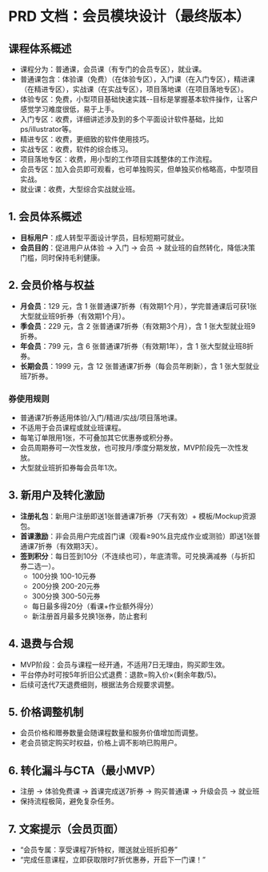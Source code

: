 # PRD 文档：会员模块设计（最终版本）
## 课程体系概述
- 课程分为：普通课，会员课（有专门的会员专区），就业课。
- 普通课包含：体验课（免费）（在体验专区），入门课（在入门专区），精进课（在精进专区），实战课（在实战专区），项目落地课（在项目落地专区）。
- 体验专区：免费，小型项目基础快速实践--目标是掌握基本软件操作，让客户感觉学习难度很低，易于上手。
- 入门专区：收费，详细讲述涉及到的多个平面设计软件基础，比如ps/illustrator等。
- 精进专区：收费，更细致的软件使用技巧。
- 实战专区：收费，软件的综合练习。
- 项目落地专区：收费，用小型的工作项目实践整体的工作流程。
- 会员专区：加入会员即可观看，也可单独购买，但单独买价格略高，中型项目实战。
- 就业课：收费，大型综合实战就业班。

## 1. 会员体系概述
- **目标用户**：成人转型平面设计学员，目标短期可就业。
- **会员目的**：促进用户从体验 -> 入门 -> 会员 -> 就业班的自然转化，降低决策门槛，同时保持毛利健康。

## 2. 会员价格与权益
- **月会员**：129 元，含 1 张普通课7折券（有效期1个月），学完普通课后可获1张大型就业班9折券（有效期1个月）。
- **季会员**：229 元，含 2 张普通课7折券（有效期3个月），含 1 张大型就业班9折券。
- **年会员**：799 元，含 6 张普通课7折券（有效期1年），含 1 张大型就业班8折券。
- **长期会员**：1999 元，含 12 张普通课7折券（每会员年刷新），含 1 张大型就业班7折券。

### 券使用规则
- 普通课7折券适用体验/入门/精进/实战/项目落地课。
- 不适用于会员课程或就业班课程。
- 每笔订单限用1张，不可叠加其它优惠券或积分券。
- 会员周期券可一次性发放，也可按月/季度分期发放，MVP阶段先一次性发放。
- 大型就业班折扣券每会员年1次。

## 3. 新用户及转化激励
- **注册礼包**：新用户注册即送1张普通课7折券（7天有效）+ 模板/Mockup资源包。
- **首课激励**：非会员用户完成首门课（观看≥90%且完成作业或测验）即送1张普通课7折券（有效期3天）。
- **签到积分**：每日签到10分（不连续也可），年底清零。可兑换满减券（与折扣券二选一）。
  - 100分换 100-10元券
  - 200分换 200-20元券
  - 300分换 300-50元券
  - 每日最多得20分（看课+作业额外得分）
  - 新注册首月最多兑换1张券，防止套利

## 4. 退费与合规
- MVP阶段：会员与课程一经开通，不适用7日无理由，购买即生效。
- 平台停办时可按5年折旧公式退费：退款=购入价×(剩余年数/5)。
- 后续可迭代7天退费细则，根据法务合规要求调整。

## 5. 价格调整机制
- 会员价格和赠券数量会随课程数量和服务价值增加而调整。
- 老会员锁定购买时权益，价格上调不影响已购用户。

## 6. 转化漏斗与CTA（最小MVP）
- 注册 -> 体验免费课 -> 首课完成送7折券 -> 购买普通课 -> 升级会员 -> 就业班
- 保持流程极简，避免复杂任务。

## 7. 文案提示（会员页面）
- “会员专属：享受课程7折特权，赠送就业班折扣券”
- “完成任意课程，立即获取限时7折优惠券，开启下一门课！”

